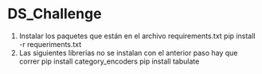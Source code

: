 # DS_Challenge

1. Instalar los paquetes que están en el archivo requirements.txt
   pip install -r requeriments.txt
2. Las siguientes librerias no se instalan con el anterior paso hay que correr 
   pip install category_encoders
   pip install tabulate 
